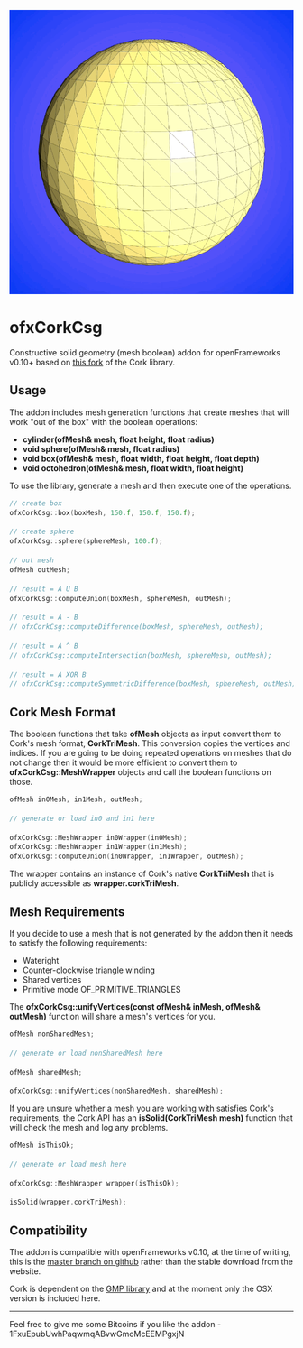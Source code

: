 ![ofxCorkCsg by Neil Mendoza](csg.gif)

# ofxCorkCsg

Constructive solid geometry (mesh boolean) addon for openFrameworks v0.10+ based on [this fork](http://https://github.com/CloudCompare/cork) of the Cork library.

## Usage

The addon includes mesh generation functions that create meshes that will work "out of the box" with the boolean operations:

* **cylinder(ofMesh& mesh, float height, float radius)**
* **void sphere(ofMesh& mesh, float radius)**
* **void box(ofMesh& mesh, float width, float height, float depth)**
* **void octohedron(ofMesh& mesh, float width, float height)**

To use the library, generate a mesh and then execute one of the operations.

```cpp
// create box
ofxCorkCsg::box(boxMesh, 150.f, 150.f, 150.f);

// create sphere
ofxCorkCsg::sphere(sphereMesh, 100.f);

// out mesh
ofMesh outMesh;

// result = A U B
ofxCorkCsg::computeUnion(boxMesh, sphereMesh, outMesh);

// result = A - B
// ofxCorkCsg::computeDifference(boxMesh, sphereMesh, outMesh);

// result = A ^ B
// ofxCorkCsg::computeIntersection(boxMesh, sphereMesh, outMesh);

// result = A XOR B
// ofxCorkCsg::computeSymmetricDifference(boxMesh, sphereMesh, outMesh);
```

## Cork Mesh Format

The boolean functions that take **ofMesh** objects as input convert them to Cork's mesh format, **CorkTriMesh**. This conversion copies the vertices and indices. If you are going to be doing repeated operations on meshes that do not change then it would be more efficient to convert them to **ofxCorkCsg::MeshWrapper** objects and call the boolean functions on those.

```cpp
ofMesh in0Mesh, in1Mesh, outMesh;

// generate or load in0 and in1 here

ofxCorkCsg::MeshWrapper in0Wrapper(in0Mesh);
ofxCorkCsg::MeshWrapper in1Wrapper(in1Mesh);
ofxCorkCsg::computeUnion(in0Wrapper, in1Wrapper, outMesh);
```

The wrapper contains an instance of Cork's native **CorkTriMesh** that is publicly accessible as **wrapper.corkTriMesh**.

## Mesh Requirements

If you decide to use a mesh that is not generated by the addon then it needs to satisfy the following requirements:
* Wateright
* Counter-clockwise triangle winding
* Shared vertices
* Primitive mode OF_PRIMITIVE_TRIANGLES

The **ofxCorkCsg::unifyVertices(const ofMesh& inMesh, ofMesh& outMesh)** function will share a mesh's vertices for you.
```cpp
ofMesh nonSharedMesh;

// generate or load nonSharedMesh here

ofMesh sharedMesh;

ofxCorkCsg::unifyVertices(nonSharedMesh, sharedMesh);
```

If you are unsure whether a mesh you are working with satisfies Cork's requirements, the Cork API has an **isSolid(CorkTriMesh mesh)** function that will check the mesh and log any problems.

```cpp
ofMesh isThisOk;

// generate or load mesh here

ofxCorkCsg::MeshWrapper wrapper(isThisOk);

isSolid(wrapper.corkTriMesh);
```

## Compatibility
The addon is compatible with openFrameworks v0.10, at the time of writing, this is the [master branch on github](https://github.com/openframeworks/openFrameworks) rather than the stable download from the website.

Cork is dependent on the [GMP library](https://gmplib.org/) and at the moment only the OSX version is included here.

---
Feel free to give me some Bitcoins if you like the addon - 1FxuEpubUwhPaqwmqABvwGmoMcEEMPgxjN
